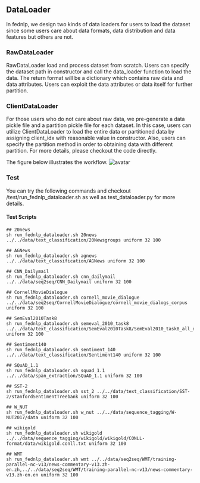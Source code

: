 ## DataLoader

In fednlp, we design two kinds of data loaders for users to load the dataset since some users care about data formats,
data distribution and data features but others are not.

### RawDataLoader
RawDataLoader load and process dataset from scratch. Users can specify the dataset path in constructor and call the 
data_loader function to load the data. The return format will be a dictionary which contains raw data and data attributes.
Users can exploit the data attributes or data itself for further partition.

### ClientDataLoader
For those users who do not care about raw data, we pre-generate a data pickle file and a partition pickle file for each 
dataset. In this case, users can utilize ClientDataLoader to load the entire data or partitioned data by assigning client_idx
with reasonable value in constructor. Also, users can specify the partition method in order to obtaining data with 
different partition. For more details, please checkout the code directly.

The figure below illustrates the workflow.
![avatar](docs/images/data_loader_work_flow.jpg)



### Test
You can try the following commands and checkout /test/run_fednlp_dataloader.sh as well as test_dataloader.py for more
details.

#### Test Scripts
``` 
## 20news
sh run_fednlp_dataloader.sh 20news ../../data/text_classification/20Newsgroups uniform 32 100

## AGNews
sh run_fednlp_dataloader.sh agnews ../../data/text_classification/AGNews uniform 32 100

## CNN_Dailymail
sh run_fednlp_dataloader.sh cnn_dailymail ../../data/seq2seq/CNN_Dailymail uniform 32 100

## CornellMovieDialogue
sh run_fednlp_dataloader.sh cornell_movie_dialogue ../../data/seq2seq/CornellMovieDialogue/cornell_movie_dialogs_corpus uniform 32 100

## SemEval2010Task8
sh run_fednlp_dataloader.sh semeval_2010_task8 ../../data/text_classification/SemEval2010Task8/SemEval2010_task8_all_data uniform 32 100

## Sentiment140
sh run_fednlp_dataloader.sh sentiment_140 ../../data/text_classification/Sentiment140 uniform 32 100

## SQuAD_1.1
sh run_fednlp_dataloader.sh squad_1.1 ../../data/span_extraction/SQuAD_1.1 uniform 32 100

## SST-2
sh run_fednlp_dataloader.sh sst_2 ../../data/text_classification/SST-2/stanfordSentimentTreebank uniform 32 100

## W_NUT
sh run_fednlp_dataloader.sh w_nut ../../data/sequence_tagging/W-NUT2017/data uniform 32 100

## wikigold
sh run_fednlp_dataloader.sh wikigold ../../data/sequence_tagging/wikigold/wikigold/CONLL-format/data/wikigold.conll.txt uniform 32 100

## WMT
sh run_fednlp_dataloader.sh wmt ../../data/seq2seq/WMT/training-parallel-nc-v13/news-commentary-v13.zh-en.zh,../../data/seq2seq/WMT/training-parallel-nc-v13/news-commentary-v13.zh-en.en uniform 32 100
```